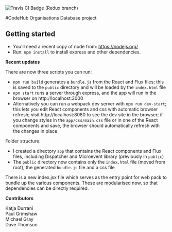 ![Travis CI Badge](https://travis-ci.org/CodeHubOrg/organisations-database.svg?branch=redux)
(Redux branch)

#CodeHub Organisations Database project

## Getting started

* You'll need a recent copy of node from: https://nodejs.org/
* Run: `npm install` to install express and other dependencies.

**Recent updates**

There are now three scripts you can run: 
* `npm run build` generates a `bundle.js` from the React and Flux files; this is saved to the `public` directory and will be loaded by the `index.html` file
* `npm start` runs a server through express, and the app will run in the browser on http://localhost:3000
* Alternatively you can run a webpack dev server with `npm run dev-start`; this lets you edit React components and css with automatic browser refresh; visit http://localhost:8080 to see the dev site in the browser; if you change styles in the `app/css/main.css` file or in one of the React components and save, the browser should automatically refresh with the changes in place 

Folder structure: 
- I created a directory `app` that contains the React components and Flux files, including Dispatcher and Microevent library (previously in `public`)
- The `public` directory now contains only the `index.html` file (moved from root), the generated `bundle.js` file and a css file

There is a new index.jsx file which serves as the entry point for web pack to bundle up the various components. These are modularised now, so that dependencies can be directly required. 

**Contributors**

Katja Durrani    
Paul Grimshaw     
Michael Gray     
Dave Thomson
